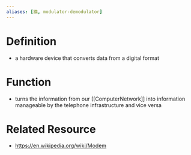 ```yaml
---
aliases: [猫, modulator-demodulator]
---
```

# Definition
- a hardware device that converts data from a digital format
# Function
- turns the information from our [[ComputerNetwork]] into information manageable by the telephone infrastructure and vice versa
# Related Resource 
- https://en.wikipedia.org/wiki/Modem